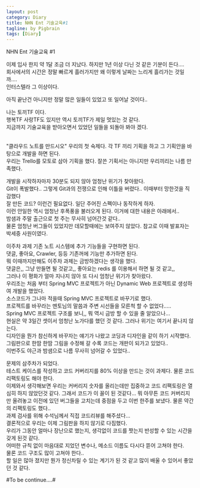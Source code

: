```yaml
---
layout: post
category: Diary
title: NHN Ent 기술교육#1
tagline: by Pigbrain
tags: [Diary]
---
```

NHN Ent  기술교육 #1

<!--more-->

이제 입사 한지 약 1달 조금 더 지났다. 하지만 1년 이상 다닌 것 같은 기분이 든다.... <br>
회사에서의 시간은 정말 빠르게 흘러가지만 왜 이렇게 날짜는 느리게 흘리가는 것일까.... <br>
인터스텔라 그 이상이다.<br>

아직 끝난건 아니지만 정말 많은 일들이 있었고 또 일어날 것이다..<br>

나는 토끼TF 이다. <br>
행복TF 사랑TF도 있지만 역시 토끼TF가 제일 멋있는 것 같다.<br>
지금까지 기술교육을 받아오면서 있었던 일들을 되돌아 봐야 겠다.<br><br>

"클라우드 노트를 만드시오" 우리의 첫 숙제다. 각 TF 끼리 기획을 하고 그 기획안을 바탕으로 개발을 하면 된다. <br>
우리는 Trello를 모토로 삼아 기획을 했다. 잘쓴 기획서는 아니지만 우리끼리는 나름 만족했다. <br>

개발을 시작하자마자 30분도 되지 않아 엄청난 위기가 찾아왔다.<br>
Git이 폭발했다.. 그렇게 Git과의 전쟁으로 인해 이틀을 버렸다.. 이때부터 망한것을 직감했다 <br>
잘 만든 코드? 이런건 필요없다. 일단 주어진 스펙이나 동작하게 하자. <br>
이런 안일한 역시 엄청난 후폭풍을 불러오게 된다. 이거에 대한 내용은 아래에서..<br> 
밤샘과 주말 출근으로 첫 주는 무사히 넘어간것 같다.. <br>
물론 엄청난 버그들이 있었지만 데모할때에는 보여주지 않았다. 참고로 이때 발표자는 박세중 사원이였다.<br>

이주차 과제 기존 노트 시스템에 추가 기능들을 구현하면 된다. <br>
댓글, 좋아요, Crawler, 등등 기존꺼에 기능만 추가하면 된다.<br>
뭐 이때까지만해도 이주차 과제는 금방하겠다는 생각을 했다. <br>
댓글은,, 그냥 만들면 될 것같고,, 좋아요는 redis 를 이용해서 하면 될 것 같고,, <br>
그러나 이 평화가 얼마 지나지 않아 또 다시 엄청난 위기가 찾아왔다. <br>
우리조는 처음 부터 Spring MVC 프로젝트가 아닌 Dynamic Web 프로젝트로 생성하여 개발을 했었다. <br>
소스코드가 그나마 적을때 Spring MVC 프로젝트로 바꾸기로 했다.<br>
프로젝트를 바꾸라는 멘토님의 말씀과 주변 시선들을 모른척 할 수 없었다.....<br>
Spring MVC 프로젝트 구조를 보니,, 뭐 역시 금방 할 수 있을 줄 알았으나... <br>
현실은 약 3일간 셋이서 엄청난 노가다를 했던 것 같다. 그러나 위기는 여기서 끝나지 않는다. <br> 
디자인을 뭔가 참신하게 바꾸자는 얘기가 나왔고 코딩과 디자인을 같이 하기 시작했다. <br>
그림판으로 한땀 한땀 그림을 수정해 갈 수록 코드는 개판이 되가고 있었다.. <br>
이번주도 야근과 밤샘으로 나름 무사히 넘어갈 수 있었다.. <br>

문제의 삼주차가 되었다.<br>
테스트 케이스를 작성하고 코드 커버리지를 80% 이상을 만드는 것이 과제다. 물론 코드 리팩토링도 해야 한다. <br>
이제와서 생각해보면 우리는 커버리지 숫자를 올리는데만 집중하고 코드 리팩토링은 열심히 하지 않았던것 같다. 
그래서 코드가 이 꼴이 된 것같다... 뭐 아무튼 코드 커버리지만 올려놓고 이전에 있던 버그들을 고치는데 중점을 두고
이번 한주를 보냈다. 물론 약간의 리팩토링도 했다..<br>
과제 검사를 위해 수석님께서 직접 코드리뷰를 해주셨다...<br>
결론적으로 우리는 이제 그림판을 하지 않기로 다짐했다. <br>
우리가 그동안 얼마나 장난으로 했는지, 생각없이 코드를 짯는지 반성할 수 있는 시간을 갖게 된것 같다. <br>
어떠한 규칙 없이 마음대로 지었던 변수나, 메소드 이름도 다시다 뜯어 고쳐야 한다. <br>
물론 코드 구조도 많이 고쳐야 한다.. <br>
할 일은 많아 졌지만 뭔가 정신차릴 수 있는 계기가 된 것 같고 많이 배울 수 있어서 좋았던 것 같다. <br>

 


#To be continue....#

